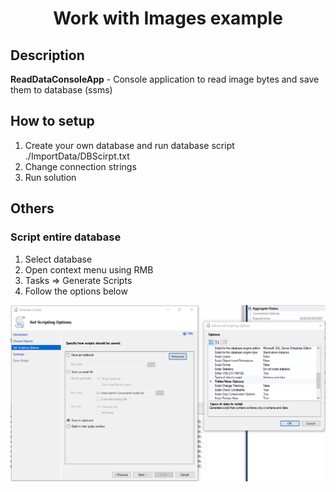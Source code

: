 <h1 align="center">Work with Images example</h1>

## Description

**ReadDataConsoleApp** - Console application to read image bytes and save them to database (ssms)

## How to setup

1. Create your own database and run database script ./ImportData/DBScirpt.txt
2. Change connection strings
3. Run solution

## Others

### Script entire database

1. Select database
2. Open context menu using RMB
3. Tasks => Generate Scripts
4. Follow the options below

![ScriptDB](./ReadmeImages/ScriptDatabase.png)
